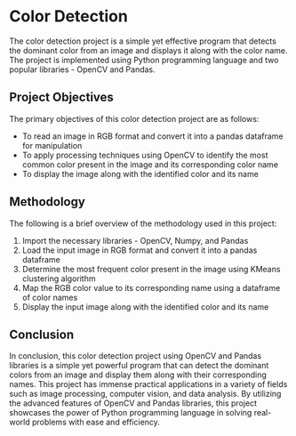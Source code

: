 # Color Detection

The color detection project is a simple yet effective program that detects the dominant color from an image and displays it along with the color name. The project is implemented using Python programming language and two popular libraries - OpenCV and Pandas.

## Project Objectives

The primary objectives of this color detection project are as follows:

*   To read an image in RGB format and convert it into a pandas dataframe for manipulation
*   To apply processing techniques using OpenCV to identify the most common color present in the image and its corresponding color name
*   To display the image along with the identified color and its name

## Methodology

The following is a brief overview of the methodology used in this project:

1.  Import the necessary libraries - OpenCV, Numpy, and Pandas
2.  Load the input image in RGB format and convert it into a pandas dataframe
3.  Determine the most frequent color present in the image using KMeans clustering algorithm
4.  Map the RGB color value to its corresponding name using a dataframe of color names
5.  Display the input image along with the identified color and its name

## Conclusion

In conclusion, this color detection project using OpenCV and Pandas libraries is a simple yet powerful program that can detect the dominant colors from an image and display them along with their corresponding names. This project has immense practical applications in a variety of fields such as image processing, computer vision, and data analysis. By utilizing the advanced features of OpenCV and Pandas libraries, this project showcases the power of Python programming language in solving real-world problems with ease and efficiency.
